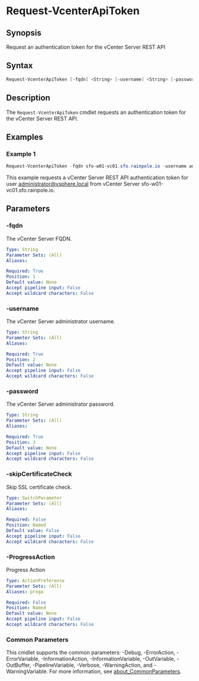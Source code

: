 # Request-VcenterApiToken

## Synopsis

Request an authentication token for the vCenter Server REST API

## Syntax

```powershell
Request-VcenterApiToken [-fqdn] <String> [-username] <String> [-password] <String> [-skipCertificateCheck] [-ProgressAction <ActionPreference>] [<CommonParameters>]
```

## Description

The `Request-VcenterApiToken` cmdlet requests an authentication token for the vCenter Server REST API.

## Examples

### Example 1

```powershell
Request-VcenterApiToken -fqdn sfo-w01-vc01.sfo.rainpole.io -username administrator@vsphere.local -password VMw@re1!
```

This example requests a vCenter Server REST API authentication token for user <administrator@vsphere.local> from vCenter Server sfo-w01-vc01.sfo.rainpole.io.

## Parameters

### -fqdn

The vCenter Server FQDN.

```yaml
Type: String
Parameter Sets: (All)
Aliases:

Required: True
Position: 1
Default value: None
Accept pipeline input: False
Accept wildcard characters: False
```

### -username

The vCenter Server administrator username.

```yaml
Type: String
Parameter Sets: (All)
Aliases:

Required: True
Position: 2
Default value: None
Accept pipeline input: False
Accept wildcard characters: False
```

### -password

The vCenter Server administrator password.

```yaml
Type: String
Parameter Sets: (All)
Aliases:

Required: True
Position: 3
Default value: None
Accept pipeline input: False
Accept wildcard characters: False
```

### -skipCertificateCheck

Skip SSL certificate check.

```yaml
Type: SwitchParameter
Parameter Sets: (All)
Aliases:

Required: False
Position: Named
Default value: False
Accept pipeline input: False
Accept wildcard characters: False
```

### -ProgressAction

Progress Action

```yaml
Type: ActionPreference
Parameter Sets: (All)
Aliases: proga

Required: False
Position: Named
Default value: None
Accept pipeline input: False
Accept wildcard characters: False
```

### Common Parameters

This cmdlet supports the common parameters: -Debug, -ErrorAction, -ErrorVariable, -InformationAction, -InformationVariable, -OutVariable, -OutBuffer, -PipelineVariable, -Verbose, -WarningAction, and -WarningVariable. For more information, see [about_CommonParameters](http://go.microsoft.com/fwlink/?LinkID=113216).
